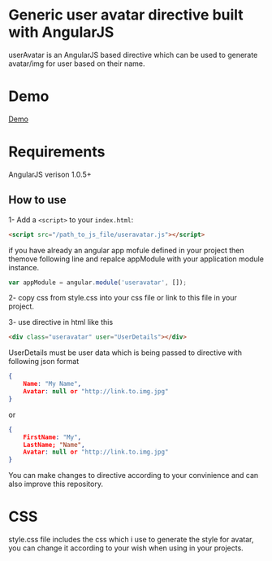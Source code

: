 Generic user avatar directive built with AngularJS
===================

userAvatar is an AngularJS based directive which can be used to generate avatar/img for user based on their name.

<h1>Demo</h1>
<p>
<a href="http://plnkr.co/edit/UHq23coTUSrwnMKq1Itv?p=info" target="_blank">Demo</a>
</p>
<h1>Requirements</h1>
<p>
AngularJS verison 1.0.5+
</p>

## How to use

1- Add a `<script>` to your `index.html`:

```html
<script src="/path_to_js_file/useravatar.js"></script>
```
if you have already an angular app mofule defined in your project then themove following line and repalce appModule with your application module instance.

```javascript
var appModule = angular.module('useravatar', []);
```
2- copy css from style.css into your css file or link to this file in your project.

3- use directive in html like this

```html
<div class="useravatar" user="UserDetails"></div> 
```
UserDetails must be user data which is being passed to directive with following json format

```json
{
	Name: "My Name",
	Avatar: null or "http://link.to.img.jpg"
}
```
or
```json
{
	FirstName: "My",
	LastName; "Name",
	Avatar: null or "http://link.to.img.jpg"
}
```
You can make changes to directive according to your convinience and can also improve this repository. 

<h1>CSS</h1>
style.css file includes the css which i use to generate the style for avatar, you can change it according to your wish when using in your projects.

